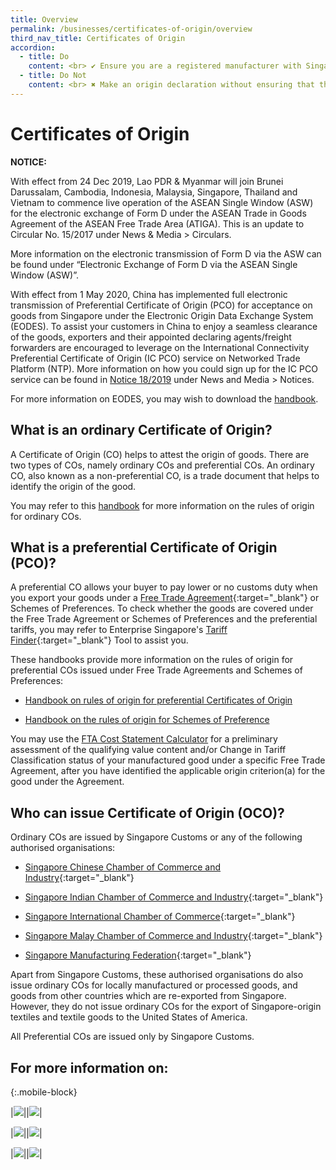```yaml
---
title: Overview
permalink: /businesses/certificates-of-origin/overview
third_nav_title: Certificates of Origin
accordion:
  - title: Do
    content: <br> ✔ Ensure you are a registered manufacturer with Singapore Customs if you intend to apply for a CO with Singapore Customs. <br><br> ✔ Familiarise yourself with the origin criteria for your goods (the criteria could vary across different Free Trade Agreements and Schemes of Preferences). <br><br> ✔ Verify that the Singapore-origin goods which you wish to apply for a preferential CO are manufactured in Singapore and that it met the required origin criteria under the relevant Free Trade Agreements and Schemes of Preferences. <br><br> ✔ Ensure the materials or components which you have classified as Singapore origin in your cost statement are indeed manufactured in Singapore. <br><br> ✔ Ensure that manufacturing cost statements submitted to Singapore Customs are accurate and up-to-date. Inform Singapore Customs if there are changes to your production methods and costing. Renew your manufacturing cost statement 2 months before the expiry date. <br><br> ✔ Ensure the CO covers all items for which preferential tariff treatment is to be claimed. <br><br> ✔ Retain copies of preferential COs/origin declaration and all supporting documents according to the time period stated in the respective Free Trade Agreements. <br><br> ✔ Send your employees to attend courses conducted by the Singapore Customs Academy, particularly SC103 (Rules of Origin/Free Trade Agreements) and OP002 (Outreach for Newly Registered Manufacturers). <br><br> ✔ Cooperate with Singapore Customs for request on documentation checks or access to your production facility. <br><br> ✔ Have clear procedures to notify Singapore Customs upon discovery of a possible error in origin declaration. <br><br>  
  - title: Do Not
    content: <br> ✖ Make an origin declaration without ensuring that the goods meet the origin criteria under the respective Free Trade Agreements or Schemes. <br><br> ✖ Agree to requests from customers to make incorrect origin declarations. <br><br> ✖ Re-label the country of origin on the goods or its packaging. <br><br>
---
```


# Certificates of Origin

**NOTICE:**

With effect from 24 Dec 2019, Lao PDR & Myanmar will join Brunei Darussalam, Cambodia, Indonesia, Malaysia, Singapore, Thailand and Vietnam to commence live operation of the ASEAN Single Window (ASW) for the electronic exchange of Form D under the ASEAN Trade in Goods Agreement of the ASEAN Free Trade Area (ATIGA). This is an update to Circular No. 15/2017 under News & Media > Circulars.

More information on the electronic transmission of Form D via the ASW can be found under “Electronic Exchange of Form D via the ASEAN Single Window (ASW)”.


With effect from 1 May 2020, China has implemented full electronic transmission of Preferential Certificate of Origin (PCO) for acceptance on goods from Singapore under the Electronic Origin Data Exchange System (EODES). To assist your customers in China to enjoy a seamless clearance of the goods, exporters and their appointed declaring agents/freight forwarders are encouraged to leverage on the International Connectivity Preferential Certificate of Origin (IC PCO) service on Networked Trade Platform (NTP). More information on how you could sign up for the IC PCO service can be found in [Notice 18/2019](/news-and-media/notices/2019-10-15-N.pdf) under News and Media > Notices.

For more information on EODES, you may wish to download the [handbook](/documents/businesses/EODES%20handbook%20June%202020.pdf). 

## What is an ordinary Certificate of Origin?

A Certificate of Origin (CO) helps to attest the origin of goods. There are two types of COs, namely ordinary COs and preferential COs. An ordinary CO, also known as a non-preferential CO, is a trade document that helps to identify the origin of the good.

You may refer to this [handbook](/documents/businesses/handbook-on-the-rules-of-origin-for-oco.pdf) for more information on the rules of origin for ordinary COs.

## What is a preferential Certificate of Origin (PCO)?

A preferential CO allows your buyer to pay lower or no customs duty when you export your goods under a [Free Trade Agreement](https://www.enterprisesg.gov.sg/non-financial-assistance/for-singapore-companies/free-trade-agreements/ftas/overview){:target="_blank"} or Schemes of Preferences. To check whether the goods are covered under the Free Trade Agreement or Schemes of Preferences and the preferential tariffs, you may refer to Enterprise Singapore's [Tariff Finder](https://mendel-online.com/#/signup/ESG){:target="_blank"} Tool to assist you.

These handbooks provide more information on the rules of origin for preferential COs issued under Free Trade Agreements and Schemes of Preferences:

- [Handbook on rules of origin for preferential Certificates of Origin](/documents/businesses/handbookonrooforpcomar2020TTttsb.pdf)
    
- [Handbook on the rules of origin for Schemes of Preference](/documents/businesses/handbookonrooforschemeofpreferencesttsbMar2020.pdf)
    

You may use the [FTA Cost Statement Calculator](/documents/businesses/FTACostStatementCalculatorBetaVer30112015.xlsm) for a preliminary assessment of the qualifying value content and/or Change in Tariff Classification status of your manufactured good under a specific Free Trade Agreement, after you have identified the applicable origin criterion(a) for the good under the Agreement.

## Who can issue Certificate of Origin (OCO)?

Ordinary COs are issued by Singapore Customs or any of the following authorised organisations:

-   [Singapore Chinese Chamber of Commerce and Industry](http://www.sccci.org.sg/){:target="_blank"}
    
-   [Singapore Indian Chamber of Commerce and Industry](http://www.sicci.com/){:target="_blank"}
    
-   [Singapore International Chamber of Commerce](http://www.sicc.com.sg/){:target="_blank"}
    
-   [Singapore Malay Chamber of Commerce and Industry](http://www.smcci.org.sg/){:target="_blank"}
    
-   [Singapore Manufacturing Federation](http://www.smfederation.org.sg/){:target="_blank"}
    
Apart from Singapore Customs, these authorised organisations do also issue ordinary COs for locally manufactured or processed goods, and goods from other countries which are re-exported from Singapore. However, they do not issue ordinary COs for the export of Singapore-origin textiles and textile goods to the United States of America.

All Preferential COs are issued only by Singapore Customs. 

## For more information on:

{:.mobile-block}

|[![](/images/Picture7.png)](/businesses/certificates-of-origin/how-to-apply-for-oco-or-pco)||[![](/images/Picture8.png)](/businesses/certificates-of-origin/how-to-apply-for-b2b)|

|[![](/images/Picture10.png)](/businesses/certificates-of-origin/ASW)||[![](/images/Picture11.png)](/businesses/certificates-of-origin/eodes-with-china)|

|[![](/images/Picture16.png)](/businesses/certificates-of-origin/how-to-cancel-or-amend-a-co)||[![](/images/Picture12.png)](/businesses/certificates-of-origin/best-practices-and-offences)|




